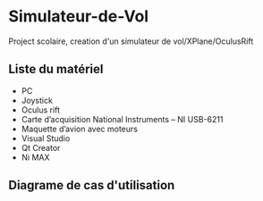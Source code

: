# Simulateur-de-Vol
Project scolaire, creation d'un simulateur de vol/XPlane/OculusRift

## Liste du matériel

-	PC
-	Joystick
-	Oculus rift
-	Carte d’acquisition National Instruments – NI USB-6211
-	Maquette d’avion avec moteurs
-	Visual Studio
-	Qt Creator
-	Ni MAX

## Diagrame de cas d'utilisation


